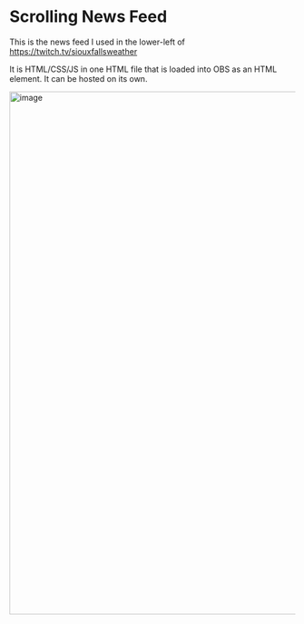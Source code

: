 # Scrolling News Feed


This is the news feed I used in the lower-left of https://twitch.tv/siouxfallsweather


It is HTML/CSS/JS in one HTML file that is loaded into OBS as an HTML element. It can be hosted on its own. 

<img width="921" alt="image" src="https://github.com/user-attachments/assets/d2f977a3-098b-4401-aa6f-085a6ffddb66">

